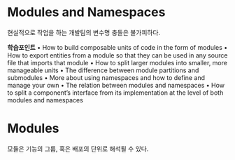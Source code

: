 Modules and Namespaces
=

현실적으로 작업을 하는 개발팀의 변수명 충돌은 불가피하다.

**학습포인트**
• How to build composable units of code in the form of modules
• How to export entities from a module so that they can be used in any source file that imports that module
• How to split larger modules into smaller, more manageable units
• The difference between module partitions and submodules
• More about using namespaces and how to define and manage your own
• The relation between modules and namespaces
• How to split a component’s interface from its implementation at the level of both modules and namespaces

Modules
=
모듈은 기능의 그룹, 혹은 배포의 단위로 해석될 수 있다.
